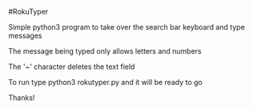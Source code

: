 #RokuTyper

Simple python3 program to take over the search bar keyboard and type messages

The message being typed only allows letters and numbers

The '~' character deletes the text field

To run type python3 rokutyper.py and it will be ready to go

Thanks!
